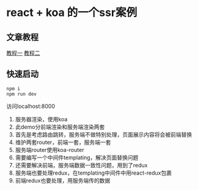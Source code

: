 # react + koa 的一个ssr案例


## 文章教程
[教程一](https://juejin.im/post/5c90b4115188252d9559136c)
[教程二](https://juejin.im/post/5cb86c866fb9a068b47b7338)

## 快速启动
```
npm i
npm run dev
```

访问localhost:8000




1. 服务器渲染，使用koa
2. 此demo分前端渲染和服务端渲染两套
3. 首先是考虑路由跳转，服务端不做特别处理，页面展示内容将会被前端替换
4. 维护两套router，前端一套，服务端一套
5. 服务端router使用koa-router
6. 需要编写一个中间件templating，解决页面替换问题
7. 还需要解决前端，服务端数据一致性问题，用到了redux
8. 服务端也要处理redux，在templating中间件中用react-redux包裹
9. 前端redux也要处理，用服务端传的数据